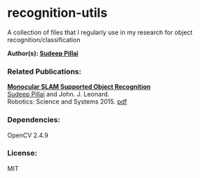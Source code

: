 recognition-utils
=================

A collection of files that I regularly use in my research for object recognition/classification

**Author(s): [Sudeep Pillai](http://people.csail.mit.edu/spillai/)**

### Related Publications:

[**Monocular SLAM Supported Object     Recognition**](http://people.csail.mit.edu/spillai/projects/vslam-object-recognition/)<br>
 [Sudeep Pillai](http://people.csail.mit.edu/spillai/) and John. J. Leonard. <br>
 Robotics: Science and Systems 2015. [pdf](www.roboticsproceedings.org/rss11/p34.pdf)

### Dependencies:
OpenCV 2.4.9

### License:
MIT


